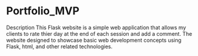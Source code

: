 # Portfolio_MVP
Description This Flask website is a simple web application that allows my clients to rate thier day at the end of each session and add a comment. The website designed to showcase basic web development concepts using Flask, html, and other related technologies.
